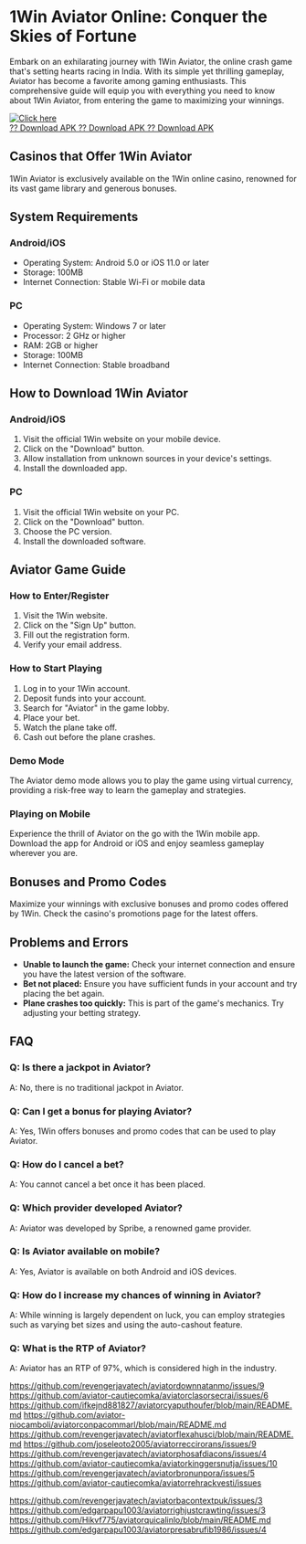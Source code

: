 # 1Win Aviator Online: Conquer the Skies of Fortune

Embark on an exhilarating journey with 1Win Aviator, the online crash
game that\'s setting hearts racing in India. With its simple yet
thrilling gameplay, Aviator has become a favorite among gaming
enthusiasts. This comprehensive guide will equip you with everything you
need to know about 1Win Aviator, from entering the game to maximizing
your winnings.

[![Click
here](https://readscoops.com/wp-content/uploads/2023/03/Readscoop-aviator-1-1.jpg)](https://traff.sbs/deff)\
[?? Download APK ?? Download APK ?? Download
APK](https://traff.sbs/deff)

## Casinos that Offer 1Win Aviator

1Win Aviator is exclusively available on the 1Win online casino,
renowned for its vast game library and generous bonuses.

## System Requirements

### Android/iOS

-   Operating System: Android 5.0 or iOS 11.0 or later
-   Storage: 100MB
-   Internet Connection: Stable Wi-Fi or mobile data

### PC

-   Operating System: Windows 7 or later
-   Processor: 2 GHz or higher
-   RAM: 2GB or higher
-   Storage: 100MB
-   Internet Connection: Stable broadband

## How to Download 1Win Aviator

### Android/iOS

1.  Visit the official 1Win website on your mobile device.
2.  Click on the "Download" button.
3.  Allow installation from unknown sources in your device\'s settings.
4.  Install the downloaded app.

### PC

1.  Visit the official 1Win website on your PC.
2.  Click on the "Download" button.
3.  Choose the PC version.
4.  Install the downloaded software.

## Aviator Game Guide

### How to Enter/Register

1.  Visit the 1Win website.
2.  Click on the "Sign Up" button.
3.  Fill out the registration form.
4.  Verify your email address.

### How to Start Playing

1.  Log in to your 1Win account.
2.  Deposit funds into your account.
3.  Search for "Aviator" in the game lobby.
4.  Place your bet.
5.  Watch the plane take off.
6.  Cash out before the plane crashes.

### Demo Mode

The Aviator demo mode allows you to play the game using virtual
currency, providing a risk-free way to learn the gameplay and
strategies.

### Playing on Mobile

Experience the thrill of Aviator on the go with the 1Win mobile app.
Download the app for Android or iOS and enjoy seamless gameplay wherever
you are.

## Bonuses and Promo Codes

Maximize your winnings with exclusive bonuses and promo codes offered by
1Win. Check the casino\'s promotions page for the latest offers.

## Problems and Errors

-   **Unable to launch the game:** Check your internet connection and
    ensure you have the latest version of the software.
-   **Bet not placed:** Ensure you have sufficient funds in your account
    and try placing the bet again.
-   **Plane crashes too quickly:** This is part of the game\'s
    mechanics. Try adjusting your betting strategy.

## FAQ

### Q: Is there a jackpot in Aviator?

A: No, there is no traditional jackpot in Aviator.

### Q: Can I get a bonus for playing Aviator?

A: Yes, 1Win offers bonuses and promo codes that can be used to play
Aviator.

### Q: How do I cancel a bet?

A: You cannot cancel a bet once it has been placed.

### Q: Which provider developed Aviator?

A: Aviator was developed by Spribe, a renowned game provider.

### Q: Is Aviator available on mobile?

A: Yes, Aviator is available on both Android and iOS devices.

### Q: How do I increase my chances of winning in Aviator?

A: While winning is largely dependent on luck, you can employ strategies
such as varying bet sizes and using the auto-cashout feature.

### Q: What is the RTP of Aviator?

A: Aviator has an RTP of 97%, which is considered high in the industry.

https://github.com/revengerjavatech/aviatordownnatanmo/issues/9
https://github.com/aviator-cautiecomka/aviatorclasorsecrai/issues/6
https://github.com/ifkejnd881827/aviatorcyaputhoufer/blob/main/README.md
https://github.com/aviator-niocamboli/aviatorconpacommarl/blob/main/README.md
https://github.com/revengerjavatech/aviatorflexahusci/blob/main/README.md
https://github.com/joseleoto2005/aviatorreccirorans/issues/9
https://github.com/revengerjavatech/aviatorphosafdiacons/issues/4
https://github.com/aviator-cautiecomka/aviatorkinggersnutja/issues/10
https://github.com/revengerjavatech/aviatorbronunpora/issues/5
https://github.com/aviator-cautiecomka/aviatorrehrackvesti/issues

https://github.com/revengerjavatech/aviatorbacontextpuk/issues/3
https://github.com/edgarpapu1003/aviatorrighjustcrawting/issues/3
https://github.com/Hikvf775/aviatorquicalinlo/blob/main/README.md
https://github.com/edgarpapu1003/aviatorpresabrufib1986/issues/4
